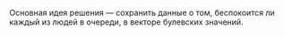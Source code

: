 Основная идея решения — сохранить данные о том, беспокоится ли каждый из людей в очереди, в векторе булевских значений.